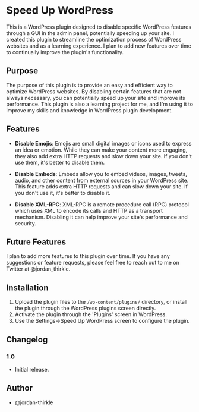 # Speed Up WordPress

This is a WordPress plugin designed to disable specific WordPress features through a GUI in the admin panel, potentially speeding up your site. I created this plugin to streamline the optimization process of WordPress websites and as a learning experience. I plan to add new features over time to continually improve the plugin's functionality.

## Purpose

The purpose of this plugin is to provide an easy and efficient way to optimize WordPress websites. By disabling certain features that are not always necessary, you can potentially speed up your site and improve its performance. This plugin is also a learning project for me, and I'm using it to improve my skills and knowledge in WordPress plugin development.

## Features

- **Disable Emojis**: Emojis are small digital images or icons used to express an idea or emotion. While they can make your content more engaging, they also add extra HTTP requests and slow down your site. If you don't use them, it's better to disable them.

- **Disable Embeds**: Embeds allow you to embed videos, images, tweets, audio, and other content from external sources in your WordPress site. This feature adds extra HTTP requests and can slow down your site. If you don't use it, it's better to disable it.

- **Disable XML-RPC**: XML-RPC is a remote procedure call (RPC) protocol which uses XML to encode its calls and HTTP as a transport mechanism. Disabling it can help improve your site's performance and security.

## Future Features

I plan to add more features to this plugin over time. If you have any suggestions or feature requests, please feel free to reach out to me on Twitter at @jordan_thirkle.

## Installation

1. Upload the plugin files to the `/wp-content/plugins/` directory, or install the plugin through the WordPress plugins screen directly.
2. Activate the plugin through the 'Plugins' screen in WordPress.
3. Use the Settings->Speed Up WordPress screen to configure the plugin.

## Changelog

### 1.0
- Initial release.

## Author
- @jordan-thirkle
